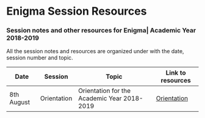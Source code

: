 # Enigma Session Resources

### Session notes and other resources for Enigma| Academic Year 2018-2019

All the session notes and resources are organized under with the date, session number and topic.

|Date|Session|Topic|Link to resources|
|---|---|---|---|
|8th August|Orientation|Orientation for the Academic Year 2018-2019|[Orientation](Orientation/README.md)|